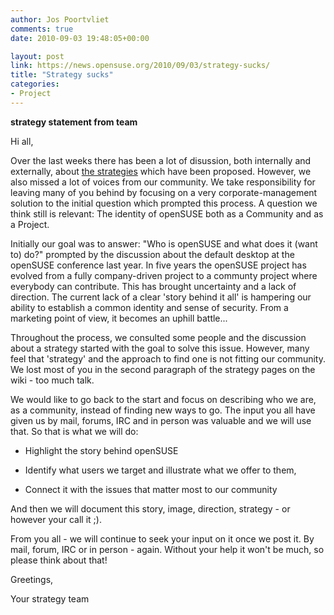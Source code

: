 ```yaml
---
author: Jos Poortvliet
comments: true
date: 2010-09-03 19:48:05+00:00

layout: post
link: https://news.opensuse.org/2010/09/03/strategy-sucks/
title: "Strategy sucks"
categories:
- Project
---
```






**s****t****rategy statement from team**


  



Hi all,





  



Over the last weeks there has been a lot of disussion, both internally and externally, about [the strategies](http://en.opensuse.org/Portal:Strategy) which have been proposed. However, we also missed a lot of voices from our community. We take responsibility for leaving many of you behind by focusing on a very corporate-management solution to the initial question which prompted this process. A question we think still is relevant: The identity of openSUSE both as a Community and as a Project.





  



Initially our goal was to answer: "Who is openSUSE and what does it (want to) do?" prompted by the discussion about the default desktop at the openSUSE conference last year. In five years the openSUSE project has evolved from a fully company-driven project to a communty project where everybody can contribute. This has brought uncertainty and a lack of direction. The current lack of a clear 'story behind it all' is hampering our ability to establish a common identity and sense of security. From a marketing point of view, it becomes an uphill battle...





  



Throughout the process, we consulted some people and the discussion about a strategy started with the goal to solve this issue. However, many feel that 'strategy' and the approach to find one is not fitting our community. We lost most of you in the second paragraph of the strategy pages on the wiki - too much talk.





  



We would like to go back to the start and focus on describing who we are, as a community, instead of finding new ways to go. The input you all have given us by mail, forums, IRC and in person was valuable and we will use that. So that is what we will do:








	
  * Highlight the story behind openSUSE











	
  * Identify what users we target and illustrate what we offer to them,











	
  * Connect it with the issues that matter most to our community







And then we will document this story, image, direction, strategy - or however your call it ;).





  



From you all - we will continue to seek your input on it once we post it. By mail, forum, IRC or in person - again. Without your help it won't be much, so please think about that!





  



Greetings,





  



Your strategy team







		
